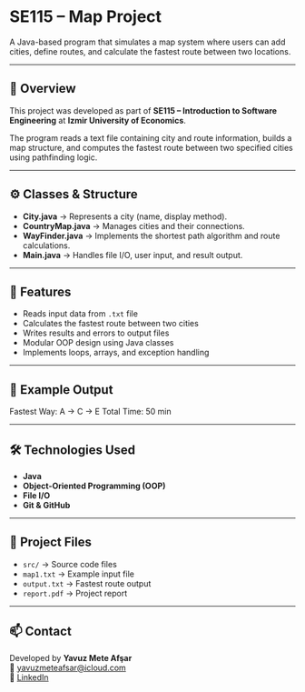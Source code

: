 # SE115 – Map Project

A Java-based program that simulates a map system where users can add cities, define routes, and calculate the fastest route between two locations.

---

## 🧠 Overview
This project was developed as part of **SE115 – Introduction to Software Engineering** at **Izmir University of Economics**.

The program reads a text file containing city and route information, builds a map structure, and computes the fastest route between two specified cities using pathfinding logic.

---

## ⚙️ Classes & Structure
- **City.java** → Represents a city (name, display method).
- **CountryMap.java** → Manages cities and their connections.
- **WayFinder.java** → Implements the shortest path algorithm and route calculations.
- **Main.java** → Handles file I/O, user input, and result output.

---

## 🚀 Features
- Reads input data from `.txt` file  
- Calculates the fastest route between two cities  
- Writes results and errors to output files  
- Modular OOP design using Java classes  
- Implements loops, arrays, and exception handling  

---

## 🧩 Example Output
Fastest Way: A -> C -> E
Total Time: 50 min

---

## 🛠️ Technologies Used
- **Java**  
- **Object-Oriented Programming (OOP)**  
- **File I/O**  
- **Git & GitHub**

---

## 📂 Project Files
- `src/` → Source code files  
- `map1.txt` → Example input file  
- `output.txt` → Fastest route output  
- `report.pdf` → Project report  

---

## 📫 Contact
Developed by **Yavuz Mete Afşar**  
📧 yavuzmeteafsar@icloud.com  
🔗 [LinkedIn](https://www.linkedin.com/in/yavuzmeteafsar)
